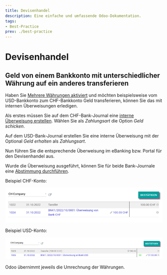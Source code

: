 ```yaml
---
title: Devisenhandel
description: Eine einfache und umfassende Odoo-Dokumentation.
tags:
- Best-Practice
prev: ./best-practice
---
```

# Devisenhandel

## Geld von einem Bankkonto mit unterschiedlicher Währung auf ein anderes transferieren

Haben Sie [Mehrere Währungen aktiviert](Finance%20Multicurrency.md#Mehrere%20Währungen%20aktivieren) und möchten beispielsweise vom USD-Bankkonto zum CHF-Bankkonto Geld transferieren, können Sie das mit internen Überweisungen erledigen.

Als erstes müssen Sie auf dem CHF-Bank-Journal eine [interne Überweisung erstellen](Finance%20Accounting.md#Interne%20Überweisung%20erstellen). Wählen Sie als *Zahlungsart* die Option *Geld schicken*.

Auf dem USD-Bank-Journal erstellen Sie eine interne Überweisung mit der Optional *Geld erhalten* als *Zahlungsart*.

Nun führen Sie die entsprechende Überweisung im eBanking bzw. Portal für den Devisenhandel aus.

Wurde die Überweisung ausgeführt, können Sie für beide Bank-Journale eine [Abstimmung durchführen](Finance%20Reconcile.md#Abstimmung%20durchführen).

Beispiel CHF-Konto:

![](attachments/Best%20Practice%20Devisenhandel%20Abstimmung%20CHF.png)

Beispiel USD-Konto:

![](attachments/Best%20Practice%20Devisenhandel%20Abstimmung%20USD.png)

Odoo übernimmt jeweils die Umrechnung der Währungen.